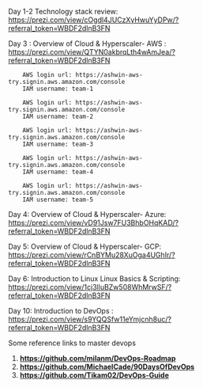 Day 1-2 Technology stack review: https://prezi.com/view/cOgdl4JUCzXyHwuYyDPw/?referral_token=WBDF2dlnB3FN

Day 3 : Overview of Cloud & Hyperscaler- AWS : https://prezi.com/view/QTYN0akbrqLth4wAmJea/?referral_token=WBDF2dlnB3FN
        
        AWS login url: https://ashwin-aws-try.signin.aws.amazon.com/console
        IAM username: team-1

        AWS login url: https://ashwin-aws-try.signin.aws.amazon.com/console
        IAM username: team-2
        
        AWS login url: https://ashwin-aws-try.signin.aws.amazon.com/console
        IAM username: team-3

        AWS login url: https://ashwin-aws-try.signin.aws.amazon.com/console
        IAM username: team-4

        AWS login url: https://ashwin-aws-try.signin.aws.amazon.com/console
        IAM username: team-5

Day 4: Overview of Cloud & Hyperscaler- Azure: https://prezi.com/view/vD91Jsw7FU3BhbOHqKAD/?referral_token=WBDF2dlnB3FN

Day 5: Overview of Cloud & Hyperscaler- GCP: https://prezi.com/view/rCnBYMu28XuOga4UGhIr/?referral_token=WBDF2dlnB3FN

Day 6: Introduction to Linux Linux Basics & Scripting: https://prezi.com/view/1cj3lluBZw508WhMrwSF/?referral_token=WBDF2dlnB3FN

Day 10: Introduction to DevOps : https://prezi.com/view/s9YQQSfw11eYmjcnh8uc/?referral_token=WBDF2dlnB3FN


Some reference links to master devops
1. **https://github.com/milanm/DevOps-Roadmap**
2. **https://github.com/MichaelCade/90DaysOfDevOps**
3. **https://github.com/Tikam02/DevOps-Guide**
